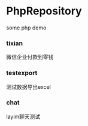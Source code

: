 # PhpRepository
some php demo

### tixian
微信企业付款到零钱

### testexport
测试数据导出excel

### chat
layim聊天测试



